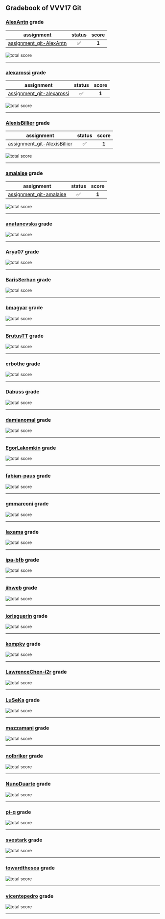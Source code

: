 ## Gradebook of VVV17 Git

### [**AlexAntn**](https://github.com/AlexAntn) grade

| assignment | status | score |
|    :--:    |  :--:  | :--:  |
| [assignment_git-AlexAntn](https://github.com/vvv17-git/assignment_git-AlexAntn) | :white_check_mark: | **1** |

![total score](https://img.shields.io/badge/total_score-1-brightgreen.svg?style=flat-square)

---


### [**alexarossi**](https://github.com/alexarossi) grade

| assignment | status | score |
|    :--:    |  :--:  | :--:  |
| [assignment_git-alexarossi](https://github.com/vvv17-git/assignment_git-alexarossi) | :white_check_mark: | **1** |

![total score](https://img.shields.io/badge/total_score-1-brightgreen.svg?style=flat-square)

---


### [**AlexisBillier**](https://github.com/AlexisBillier) grade

| assignment | status | score |
|    :--:    |  :--:  | :--:  |
| [assignment_git-AlexisBillier](https://github.com/vvv17-git/assignment_git-AlexisBillier) | :white_check_mark: | **1** |

![total score](https://img.shields.io/badge/total_score-1-brightgreen.svg?style=flat-square)

---


### [**amalaise**](https://github.com/amalaise) grade

| assignment | status | score |
|    :--:    |  :--:  | :--:  |
| [assignment_git-amalaise](https://github.com/vvv17-git/assignment_git-amalaise) | :white_check_mark: | **1** |

![total score](https://img.shields.io/badge/total_score-1-brightgreen.svg?style=flat-square)

---


### [**anatanevska**](https://github.com/anatanevska) grade

![total score](https://img.shields.io/badge/total_score-0-orange.svg?style=flat-square)

---


### [**Arya07**](https://github.com/Arya07) grade

![total score](https://img.shields.io/badge/total_score-0-orange.svg?style=flat-square)

---


### [**BarisSerhan**](https://github.com/BarisSerhan) grade

![total score](https://img.shields.io/badge/total_score-0-orange.svg?style=flat-square)

---


### [**bmagyar**](https://github.com/bmagyar) grade

![total score](https://img.shields.io/badge/total_score-0-orange.svg?style=flat-square)

---


### [**BrutusTT**](https://github.com/BrutusTT) grade

![total score](https://img.shields.io/badge/total_score-0-orange.svg?style=flat-square)

---


### [**crbothe**](https://github.com/crbothe) grade

![total score](https://img.shields.io/badge/total_score-0-orange.svg?style=flat-square)

---


### [**Dabuss**](https://github.com/Dabuss) grade

![total score](https://img.shields.io/badge/total_score-0-orange.svg?style=flat-square)

---


### [**damianomal**](https://github.com/damianomal) grade

![total score](https://img.shields.io/badge/total_score-0-orange.svg?style=flat-square)

---


### [**EgorLakomkin**](https://github.com/EgorLakomkin) grade

![total score](https://img.shields.io/badge/total_score-0-orange.svg?style=flat-square)

---


### [**fabian-paus**](https://github.com/fabian-paus) grade

![total score](https://img.shields.io/badge/total_score-0-orange.svg?style=flat-square)

---


### [**gmmarconi**](https://github.com/gmmarconi) grade

![total score](https://img.shields.io/badge/total_score-0-orange.svg?style=flat-square)

---


### [**Iaxama**](https://github.com/Iaxama) grade

![total score](https://img.shields.io/badge/total_score-0-orange.svg?style=flat-square)

---


### [**ipa-bfb**](https://github.com/ipa-bfb) grade

![total score](https://img.shields.io/badge/total_score-0-orange.svg?style=flat-square)

---


### [**jibweb**](https://github.com/jibweb) grade

![total score](https://img.shields.io/badge/total_score-0-orange.svg?style=flat-square)

---


### [**jorisguerin**](https://github.com/jorisguerin) grade

![total score](https://img.shields.io/badge/total_score-0-orange.svg?style=flat-square)

---


### [**kompky**](https://github.com/kompky) grade

![total score](https://img.shields.io/badge/total_score-0-orange.svg?style=flat-square)

---


### [**LawrenceChen-i2r**](https://github.com/LawrenceChen-i2r) grade

![total score](https://img.shields.io/badge/total_score-0-orange.svg?style=flat-square)

---


### [**LuSeKa**](https://github.com/LuSeKa) grade

![total score](https://img.shields.io/badge/total_score-0-orange.svg?style=flat-square)

---


### [**mazzamani**](https://github.com/mazzamani) grade

![total score](https://img.shields.io/badge/total_score-0-orange.svg?style=flat-square)

---


### [**nolbriker**](https://github.com/nolbriker) grade

![total score](https://img.shields.io/badge/total_score-0-orange.svg?style=flat-square)

---


### [**NunoDuarte**](https://github.com/NunoDuarte) grade

![total score](https://img.shields.io/badge/total_score-0-orange.svg?style=flat-square)

---


### [**pi-q**](https://github.com/pi-q) grade

![total score](https://img.shields.io/badge/total_score-0-orange.svg?style=flat-square)

---


### [**svestark**](https://github.com/svestark) grade

![total score](https://img.shields.io/badge/total_score-0-orange.svg?style=flat-square)

---


### [**towardthesea**](https://github.com/towardthesea) grade

![total score](https://img.shields.io/badge/total_score-0-orange.svg?style=flat-square)

---


### [**vicentepedro**](https://github.com/vicentepedro) grade

![total score](https://img.shields.io/badge/total_score-0-orange.svg?style=flat-square)

---

